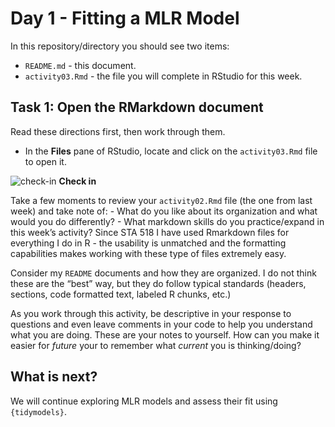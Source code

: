 Day 1 - Fitting a MLR Model
================

In this repository/directory you should see two items:

- `README.md` - this document.
- `activity03.Rmd` - the file you will complete in RStudio for this
  week.

## Task 1: Open the RMarkdown document

Read these directions first, then work through them.

- In the **Files** pane of RStudio, locate and click on the
  `activity03.Rmd` file to open it.

![check-in](../README-img/noun-magnifying-glass.png) **Check in**

Take a few moments to review your `activity02.Rmd` file (the one from
last week) and take note of: - What do you like about its organization
and what would you do differently? - What markdown skills do you
practice/expand in this week’s activity?
Since STA 518 I have used Rmarkdown files for everything I do in R - the usability is unmatched and the formatting capabilities 
makes working with these type of files extremely easy.

Consider my `README` documents and how they are organized. I do not
think these are the “best” way, but they do follow typical standards
(headers, sections, code formatted text, labeled R chunks, etc.)

As you work through this activity, be descriptive in your response to
questions and even leave comments in your code to help you understand
what you are doing. These are your notes to yourself. How can you make
it easier for *future* your to remember what *current* you is
thinking/doing?

## What is next?

We will continue exploring MLR models and assess their fit using
`{tidymodels}`.
